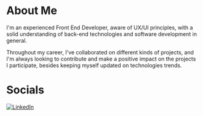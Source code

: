 # About Me
I'm an experienced Front End Developer, aware of UX/UI principles, with a solid understanding of back-end technologies and software development in general.

Throughout my career, I've collaborated on different kinds of projects, and I'm always looking to contribute and make a positive impact on the projects I participate, besides keeping myself updated on technologies trends.

# Socials
[![LinkedIn](https://img.shields.io/badge/linkedin-%230077B5.svg?logo=linkedin&logoColor=white&style=for-the-badge)](https://linkedin.com/in/https://linkedin.com/in/dias-ale) 

